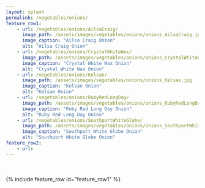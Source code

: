 ```yaml
---
layout: splash
permalink: /vegetables/onions/
feature_row1: 
    - url: /vegetables/onions/AilsaCraig/
      image_path: /assets/images/vegetables/onions/onions_AilsaCraig.jpg
      image_caption: "Ailsa Craig Onion"
      alt: "Ailsa Craig Onion"
    - url: /vegetables/onions/CrystalWhiteWax/
      image_path: /assets/images/vegetables/onions/onions_CrystalWhiteWax.jpg
      image_caption: "Crystal White Wax Onion"
      alt: "Crystal White Wax Onion"
    - url: /vegetables/onions/Kelsae/
      image_path: /assets/images/vegetables/onions/onions_Kelsae.jpg
      image_caption: "Kelsae Onion"
      alt: "Kelsae Onion"
    - url: /vegetables/onions/RubyRedLongDay/
      image_path: /assets/images/vegetables/onions/onions_RubyRedLongDay.jpg
      image_caption: "Ruby Red Long Day Onion"
      alt: "Ruby Red Long Day Onion"
    - url: /vegetables/onions/SouthportWhiteGlobe/
      image_path: /assets/images/vegetables/onions/onions_SouthportWhiteGlobe.jpg
      image_caption: "Southport White Globe Onion"
      alt: "Southport White Globe Onion"
feature_row2:
    - url:
---
```

<br/>
<br/>
{% include feature_row id="feature_row1" %}
